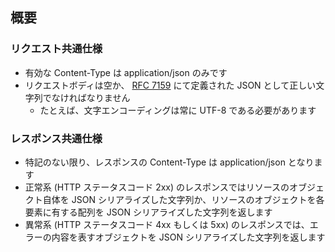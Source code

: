 ## <a name="overview"></a> 概要

### リクエスト共通仕様

* 有効な Content-Type は application/json のみです
* リクエストボディは空か、 [RFC 7159](https://tools.ietf.org/html/rfc7159) にて定義された JSON として正しい文字列でなければなりません
    * たとえば、文字エンコーディングは常に UTF-8 である必要があります

### レスポンス共通仕様

* 特記のない限り、レスポンスの Content-Type は application/json となります
* 正常系 (HTTP ステータスコード 2xx) のレスポンスではリソースのオブジェクト自体を JSON シリアライズした文字列か、リソースのオブジェクトを各要素に有する配列を JSON シリアライズした文字列を返します
* 異常系 (HTTP ステータスコード 4xx もしくは 5xx) のレスポンスでは、エラーの内容を表すオブジェクトを JSON シリアライズした文字列を返します
